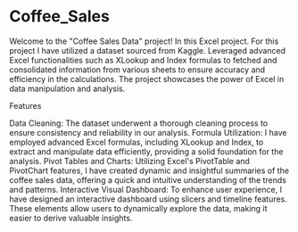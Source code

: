 # Coffee_Sales
Welcome to the "Coffee Sales Data" project! In this Excel project.
For this project I have utilized a dataset sourced from Kaggle.
Leveraged advanced Excel functionalities such as XLookup and Index formulas to fetched and consolidated information from various sheets to ensure accuracy and efficiency in the calculations. 
The project showcases the power of Excel in data manipulation and analysis.

Features

Data Cleaning: The dataset underwent a thorough cleaning process to ensure consistency and reliability in our analysis.
Formula Utilization: I have employed advanced Excel formulas, including XLookup and Index, to extract and manipulate data efficiently, providing a solid foundation for the analysis.
Pivot Tables and Charts: Utilizing Excel's PivotTable and PivotChart features, I have created dynamic and insightful summaries of the coffee sales data, offering a quick and intuitive understanding of the trends and patterns.
Interactive Visual Dashboard: To enhance user experience, I have designed an interactive dashboard using slicers and timeline features. These elements allow users to dynamically explore the data, making it easier to derive valuable insights.
